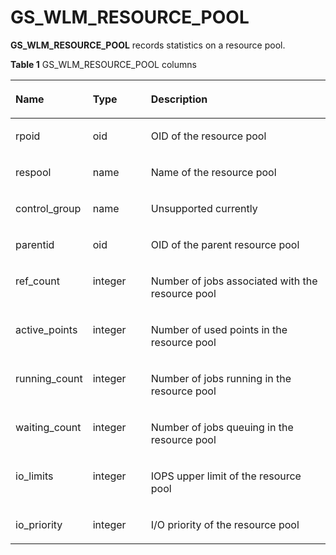 # GS\_WLM\_RESOURCE\_POOL<a name="EN-US_TOPIC_0289900979"></a>

**GS\_WLM\_RESOURCE\_POOL**  records statistics on a resource pool.

**Table  1**  GS\_WLM\_RESOURCE\_POOL columns

<a name="en-us_topic_0283137402_en-us_topic_0237122396_table47371447153619"></a>
<table><thead align="left"><tr id="en-us_topic_0283137402_en-us_topic_0237122396_row2737647133614"><th class="cellrowborder" valign="top" width="21.782178217821784%" id="mcps1.2.4.1.1"><p id="en-us_topic_0283137402_en-us_topic_0237122396_p1973714474361"><a name="en-us_topic_0283137402_en-us_topic_0237122396_p1973714474361"></a><a name="en-us_topic_0283137402_en-us_topic_0237122396_p1973714474361"></a>Name</p>
</th>
<th class="cellrowborder" valign="top" width="18.81188118811881%" id="mcps1.2.4.1.2"><p id="en-us_topic_0283137402_en-us_topic_0237122396_p173713475362"><a name="en-us_topic_0283137402_en-us_topic_0237122396_p173713475362"></a><a name="en-us_topic_0283137402_en-us_topic_0237122396_p173713475362"></a>Type</p>
</th>
<th class="cellrowborder" valign="top" width="59.4059405940594%" id="mcps1.2.4.1.3"><p id="en-us_topic_0283137402_en-us_topic_0237122396_p1773813479363"><a name="en-us_topic_0283137402_en-us_topic_0237122396_p1773813479363"></a><a name="en-us_topic_0283137402_en-us_topic_0237122396_p1773813479363"></a>Description</p>
</th>
</tr>
</thead>
<tbody><tr id="en-us_topic_0283137402_en-us_topic_0237122396_row197383475366"><td class="cellrowborder" valign="top" width="21.782178217821784%" headers="mcps1.2.4.1.1 "><p id="en-us_topic_0283137402_en-us_topic_0237122396_p9738134753613"><a name="en-us_topic_0283137402_en-us_topic_0237122396_p9738134753613"></a><a name="en-us_topic_0283137402_en-us_topic_0237122396_p9738134753613"></a>rpoid</p>
</td>
<td class="cellrowborder" valign="top" width="18.81188118811881%" headers="mcps1.2.4.1.2 "><p id="en-us_topic_0283137402_en-us_topic_0237122396_p8739347103614"><a name="en-us_topic_0283137402_en-us_topic_0237122396_p8739347103614"></a><a name="en-us_topic_0283137402_en-us_topic_0237122396_p8739347103614"></a>oid</p>
</td>
<td class="cellrowborder" valign="top" width="59.4059405940594%" headers="mcps1.2.4.1.3 "><p id="en-us_topic_0283137402_en-us_topic_0237122396_p3701161219391"><a name="en-us_topic_0283137402_en-us_topic_0237122396_p3701161219391"></a><a name="en-us_topic_0283137402_en-us_topic_0237122396_p3701161219391"></a>OID of the resource pool</p>
</td>
</tr>
<tr id="en-us_topic_0283137402_en-us_topic_0237122396_row47394474362"><td class="cellrowborder" valign="top" width="21.782178217821784%" headers="mcps1.2.4.1.1 "><p id="en-us_topic_0283137402_en-us_topic_0237122396_p1773914719369"><a name="en-us_topic_0283137402_en-us_topic_0237122396_p1773914719369"></a><a name="en-us_topic_0283137402_en-us_topic_0237122396_p1773914719369"></a>respool</p>
</td>
<td class="cellrowborder" valign="top" width="18.81188118811881%" headers="mcps1.2.4.1.2 "><p id="en-us_topic_0283137402_en-us_topic_0237122396_p1273974733620"><a name="en-us_topic_0283137402_en-us_topic_0237122396_p1273974733620"></a><a name="en-us_topic_0283137402_en-us_topic_0237122396_p1273974733620"></a>name</p>
</td>
<td class="cellrowborder" valign="top" width="59.4059405940594%" headers="mcps1.2.4.1.3 "><p id="en-us_topic_0283137402_en-us_topic_0237122396_p3697412103916"><a name="en-us_topic_0283137402_en-us_topic_0237122396_p3697412103916"></a><a name="en-us_topic_0283137402_en-us_topic_0237122396_p3697412103916"></a>Name of the resource pool</p>
</td>
</tr>
<tr id="en-us_topic_0283137402_en-us_topic_0237122396_row574014478368"><td class="cellrowborder" valign="top" width="21.782178217821784%" headers="mcps1.2.4.1.1 "><p id="en-us_topic_0283137402_en-us_topic_0237122396_p5740184753610"><a name="en-us_topic_0283137402_en-us_topic_0237122396_p5740184753610"></a><a name="en-us_topic_0283137402_en-us_topic_0237122396_p5740184753610"></a>control_group</p>
</td>
<td class="cellrowborder" valign="top" width="18.81188118811881%" headers="mcps1.2.4.1.2 "><p id="en-us_topic_0283137402_en-us_topic_0237122396_p2740104733614"><a name="en-us_topic_0283137402_en-us_topic_0237122396_p2740104733614"></a><a name="en-us_topic_0283137402_en-us_topic_0237122396_p2740104733614"></a>name</p>
</td>
<td class="cellrowborder" valign="top" width="59.4059405940594%" headers="mcps1.2.4.1.3 "><p id="en-us_topic_0283137402_en-us_topic_0237122396_p1969411212390"><a name="en-us_topic_0283137402_en-us_topic_0237122396_p1969411212390"></a><a name="en-us_topic_0283137402_en-us_topic_0237122396_p1969411212390"></a>Unsupported currently</p>
</td>
</tr>
<tr id="en-us_topic_0283137402_en-us_topic_0237122396_row395135215814"><td class="cellrowborder" valign="top" width="21.782178217821784%" headers="mcps1.2.4.1.1 "><p id="en-us_topic_0283137402_en-us_topic_0237122396_en-us_topic_0111176227_p19520161411513"><a name="en-us_topic_0283137402_en-us_topic_0237122396_en-us_topic_0111176227_p19520161411513"></a><a name="en-us_topic_0283137402_en-us_topic_0237122396_en-us_topic_0111176227_p19520161411513"></a>parentid</p>
</td>
<td class="cellrowborder" valign="top" width="18.81188118811881%" headers="mcps1.2.4.1.2 "><p id="en-us_topic_0283137402_en-us_topic_0237122396_p967041611266"><a name="en-us_topic_0283137402_en-us_topic_0237122396_p967041611266"></a><a name="en-us_topic_0283137402_en-us_topic_0237122396_p967041611266"></a>oid</p>
</td>
<td class="cellrowborder" valign="top" width="59.4059405940594%" headers="mcps1.2.4.1.3 "><p id="en-us_topic_0283137402_en-us_topic_0237122396_p14688212153917"><a name="en-us_topic_0283137402_en-us_topic_0237122396_p14688212153917"></a><a name="en-us_topic_0283137402_en-us_topic_0237122396_p14688212153917"></a>OID of the parent resource pool</p>
</td>
</tr>
<tr id="en-us_topic_0283137402_en-us_topic_0237122396_row1727316181598"><td class="cellrowborder" valign="top" width="21.782178217821784%" headers="mcps1.2.4.1.1 "><p id="en-us_topic_0283137402_en-us_topic_0237122396_en-us_topic_0111176227_p1052071445117"><a name="en-us_topic_0283137402_en-us_topic_0237122396_en-us_topic_0111176227_p1052071445117"></a><a name="en-us_topic_0283137402_en-us_topic_0237122396_en-us_topic_0111176227_p1052071445117"></a>ref_count</p>
</td>
<td class="cellrowborder" valign="top" width="18.81188118811881%" headers="mcps1.2.4.1.2 "><p id="en-us_topic_0283137402_en-us_topic_0237122396_p1294341032617"><a name="en-us_topic_0283137402_en-us_topic_0237122396_p1294341032617"></a><a name="en-us_topic_0283137402_en-us_topic_0237122396_p1294341032617"></a>integer</p>
</td>
<td class="cellrowborder" valign="top" width="59.4059405940594%" headers="mcps1.2.4.1.3 "><p id="en-us_topic_0283137402_en-us_topic_0237122396_p1768461213394"><a name="en-us_topic_0283137402_en-us_topic_0237122396_p1768461213394"></a><a name="en-us_topic_0283137402_en-us_topic_0237122396_p1768461213394"></a>Number of jobs associated with the resource pool</p>
</td>
</tr>
<tr id="en-us_topic_0283137402_en-us_topic_0237122396_row66720228911"><td class="cellrowborder" valign="top" width="21.782178217821784%" headers="mcps1.2.4.1.1 "><p id="en-us_topic_0283137402_en-us_topic_0237122396_en-us_topic_0111176227_p752019149519"><a name="en-us_topic_0283137402_en-us_topic_0237122396_en-us_topic_0111176227_p752019149519"></a><a name="en-us_topic_0283137402_en-us_topic_0237122396_en-us_topic_0111176227_p752019149519"></a>active_points</p>
</td>
<td class="cellrowborder" valign="top" width="18.81188118811881%" headers="mcps1.2.4.1.2 "><p id="en-us_topic_0283137402_en-us_topic_0237122396_p1864199132618"><a name="en-us_topic_0283137402_en-us_topic_0237122396_p1864199132618"></a><a name="en-us_topic_0283137402_en-us_topic_0237122396_p1864199132618"></a>integer</p>
</td>
<td class="cellrowborder" valign="top" width="59.4059405940594%" headers="mcps1.2.4.1.3 "><p id="en-us_topic_0283137402_en-us_topic_0237122396_p46810127397"><a name="en-us_topic_0283137402_en-us_topic_0237122396_p46810127397"></a><a name="en-us_topic_0283137402_en-us_topic_0237122396_p46810127397"></a>Number of used points in the resource pool</p>
</td>
</tr>
<tr id="en-us_topic_0283137402_en-us_topic_0237122396_row225142616918"><td class="cellrowborder" valign="top" width="21.782178217821784%" headers="mcps1.2.4.1.1 "><p id="en-us_topic_0283137402_en-us_topic_0237122396_en-us_topic_0111176227_p13520181445118"><a name="en-us_topic_0283137402_en-us_topic_0237122396_en-us_topic_0111176227_p13520181445118"></a><a name="en-us_topic_0283137402_en-us_topic_0237122396_en-us_topic_0111176227_p13520181445118"></a>running_count</p>
</td>
<td class="cellrowborder" valign="top" width="18.81188118811881%" headers="mcps1.2.4.1.2 "><p id="en-us_topic_0283137402_en-us_topic_0237122396_p78491180263"><a name="en-us_topic_0283137402_en-us_topic_0237122396_p78491180263"></a><a name="en-us_topic_0283137402_en-us_topic_0237122396_p78491180263"></a>integer</p>
</td>
<td class="cellrowborder" valign="top" width="59.4059405940594%" headers="mcps1.2.4.1.3 "><p id="en-us_topic_0283137402_en-us_topic_0237122396_p146772126395"><a name="en-us_topic_0283137402_en-us_topic_0237122396_p146772126395"></a><a name="en-us_topic_0283137402_en-us_topic_0237122396_p146772126395"></a>Number of jobs running in the resource pool</p>
</td>
</tr>
<tr id="en-us_topic_0283137402_en-us_topic_0237122396_row56963309914"><td class="cellrowborder" valign="top" width="21.782178217821784%" headers="mcps1.2.4.1.1 "><p id="en-us_topic_0283137402_en-us_topic_0237122396_en-us_topic_0111176227_p12520111475115"><a name="en-us_topic_0283137402_en-us_topic_0237122396_en-us_topic_0111176227_p12520111475115"></a><a name="en-us_topic_0283137402_en-us_topic_0237122396_en-us_topic_0111176227_p12520111475115"></a>waiting_count</p>
</td>
<td class="cellrowborder" valign="top" width="18.81188118811881%" headers="mcps1.2.4.1.2 "><p id="en-us_topic_0283137402_en-us_topic_0237122396_p189871974265"><a name="en-us_topic_0283137402_en-us_topic_0237122396_p189871974265"></a><a name="en-us_topic_0283137402_en-us_topic_0237122396_p189871974265"></a>integer</p>
</td>
<td class="cellrowborder" valign="top" width="59.4059405940594%" headers="mcps1.2.4.1.3 "><p id="en-us_topic_0283137402_en-us_topic_0237122396_p196731112163913"><a name="en-us_topic_0283137402_en-us_topic_0237122396_p196731112163913"></a><a name="en-us_topic_0283137402_en-us_topic_0237122396_p196731112163913"></a>Number of jobs queuing in the resource pool</p>
</td>
</tr>
<tr id="en-us_topic_0283137402_en-us_topic_0237122396_row762718361997"><td class="cellrowborder" valign="top" width="21.782178217821784%" headers="mcps1.2.4.1.1 "><p id="en-us_topic_0283137402_en-us_topic_0237122396_en-us_topic_0111176227_p6520181475113"><a name="en-us_topic_0283137402_en-us_topic_0237122396_en-us_topic_0111176227_p6520181475113"></a><a name="en-us_topic_0283137402_en-us_topic_0237122396_en-us_topic_0111176227_p6520181475113"></a>io_limits</p>
</td>
<td class="cellrowborder" valign="top" width="18.81188118811881%" headers="mcps1.2.4.1.2 "><p id="en-us_topic_0283137402_en-us_topic_0237122396_en-us_topic_0111176227_p155201314115112"><a name="en-us_topic_0283137402_en-us_topic_0237122396_en-us_topic_0111176227_p155201314115112"></a><a name="en-us_topic_0283137402_en-us_topic_0237122396_en-us_topic_0111176227_p155201314115112"></a>integer</p>
</td>
<td class="cellrowborder" valign="top" width="59.4059405940594%" headers="mcps1.2.4.1.3 "><p id="en-us_topic_0283137402_en-us_topic_0237122396_p96691512173914"><a name="en-us_topic_0283137402_en-us_topic_0237122396_p96691512173914"></a><a name="en-us_topic_0283137402_en-us_topic_0237122396_p96691512173914"></a>IOPS upper limit of the resource pool</p>
</td>
</tr>
<tr id="en-us_topic_0283137402_en-us_topic_0237122396_row116261823151015"><td class="cellrowborder" valign="top" width="21.782178217821784%" headers="mcps1.2.4.1.1 "><p id="en-us_topic_0283137402_en-us_topic_0237122396_p46262023111017"><a name="en-us_topic_0283137402_en-us_topic_0237122396_p46262023111017"></a><a name="en-us_topic_0283137402_en-us_topic_0237122396_p46262023111017"></a>io_priority</p>
</td>
<td class="cellrowborder" valign="top" width="18.81188118811881%" headers="mcps1.2.4.1.2 "><p id="en-us_topic_0283137402_en-us_topic_0237122396_p1962619238109"><a name="en-us_topic_0283137402_en-us_topic_0237122396_p1962619238109"></a><a name="en-us_topic_0283137402_en-us_topic_0237122396_p1962619238109"></a>integer</p>
</td>
<td class="cellrowborder" valign="top" width="59.4059405940594%" headers="mcps1.2.4.1.3 "><p id="en-us_topic_0283137402_en-us_topic_0237122396_p56621912183912"><a name="en-us_topic_0283137402_en-us_topic_0237122396_p56621912183912"></a><a name="en-us_topic_0283137402_en-us_topic_0237122396_p56621912183912"></a>I/O priority of the resource pool</p>
</td>
</tr>
</tbody>
</table>


